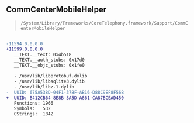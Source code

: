 ## CommCenterMobileHelper

> `/System/Library/Frameworks/CoreTelephony.framework/Support/CommCenterMobileHelper`

```diff

-11594.0.0.0.0
+11599.0.0.0.0
   __TEXT.__text: 0x4b518
   __TEXT.__auth_stubs: 0x17d0
   __TEXT.__objc_stubs: 0x1fe0

   - /usr/lib/libprotobuf.dylib
   - /usr/lib/libsqlite3.dylib
   - /usr/lib/libz.1.dylib
-  UUID: 675A538D-04F1-37BF-AB16-D88C9EF8F56B
+  UUID: B412CB64-8E8B-3A5D-A861-CA87BCEAD450
   Functions: 1966
   Symbols:   532
   CStrings:  1842

```

